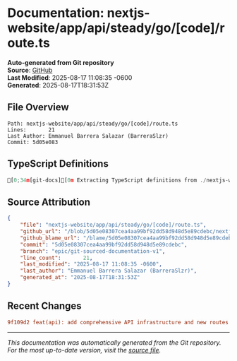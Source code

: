 # Documentation: nextjs-website/app/api/steady/go/[code]/route.ts

**Auto-generated from Git repository**  
**Source**: [GitHub](/blob/5d05e08307cea4aa99bf92dd58d948d5e89cdebc/nextjs-website/app/api/steady/go/[code]/route.ts)  
**Last Modified**: 2025-08-17 11:08:35 -0600  
**Generated**: 2025-08-17T18:31:53Z

## File Overview

```
Path: nextjs-website/app/api/steady/go/[code]/route.ts
Lines:       21
Last Author: Emmanuel Barrera Salazar (BarreraSlzr)
Commit: 5d05e083
```

## TypeScript Definitions

```typescript
[0;34m[git-docs][0m Extracting TypeScript definitions from ./nextjs-website/app/api/steady/go/[code]/route.ts
```

## Source Attribution

```json
{
    "file": "nextjs-website/app/api/steady/go/[code]/route.ts",
    "github_url": "/blob/5d05e08307cea4aa99bf92dd58d948d5e89cdebc/nextjs-website/app/api/steady/go/[code]/route.ts",
    "github_blame_url": "/blame/5d05e08307cea4aa99bf92dd58d948d5e89cdebc/nextjs-website/app/api/steady/go/[code]/route.ts",
    "commit": "5d05e08307cea4aa99bf92dd58d948d5e89cdebc",
    "branch": "epic/git-sourced-documentation-v1",
    "line_count":       21,
    "last_modified": "2025-08-17 11:08:35 -0600",
    "last_author": "Emmanuel Barrera Salazar (BarreraSlzr)",
    "generated_at": "2025-08-17T18:31:53Z"
}
```

## Recent Changes

```diff
9f109d2 feat(api): add comprehensive API infrastructure and new routes
```

---
*This documentation was automatically generated from the Git repository. 
For the most up-to-date version, visit the [source file](/blob/5d05e08307cea4aa99bf92dd58d948d5e89cdebc/nextjs-website/app/api/steady/go/[code]/route.ts).*
